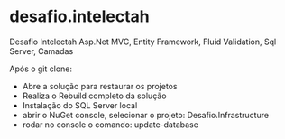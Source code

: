 # desafio.intelectah
Desafio Intelectah Asp.Net MVC, Entity Framework, Fluid Validation, Sql Server, Camadas

Após o git clone:
- Abre a solução para restaurar os projetos
- Realiza o Rebuild completo da solução
- Instalação do SQL Server local
- abrir o NuGet console, selecionar o projeto: Desafio.Infrastructure
- rodar no console o comando: update-database
